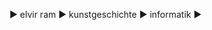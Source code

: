 ► elvir ram
► kunstgeschichte
► informatik
► 

<!--
**crelq/crelq** is a ✨ _special_ ✨ repository because its `README.md` (this file) appears on your GitHub profile.

Here are some ideas to get you started:

- ☻ ♪ ♫♪ our hands they fly ♫♪
- 🔭 I’m currently working on ...
- 🌱 I’m currently learning ...
- 👯 I’m looking to collaborate on ...
- 🤔 I’m looking for help with ...
- 💬 Ask me about ...
- 📫 How to reach me: ...
- 😄 Pronouns: ...
- ⚡ Fun fact: ...
-->
